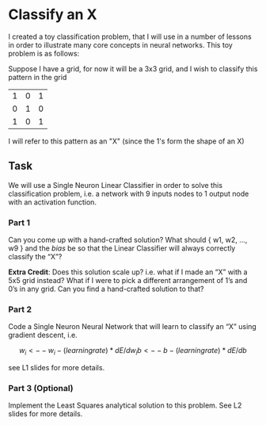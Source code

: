 # Classify an X

I created a toy classification problem, that I will use in a number of lessons in order to illustrate many core concepts in neural networks. This toy problem is as follows:

Suppose I have a grid, for now it will be a 3x3 grid, and I wish to classify this pattern in the grid

<table> 
  <tr>
    <td>1</td> <td>0</td> <td>1</td>
  </tr>
  <tr>
    <td>0</td> <td>1</td> <td>0</td>
  </tr>
  <tr>
    <td>1</td> <td>0</td> <td>1</td>
  </tr>
</table>

I will refer to this pattern as an "X" (since the 1's form the shape of an X)

## Task
We will use a Single Neuron Linear Classifier in order to solve this classification problem, i.e. a network with 9 inputs nodes to 1 output node with an activation function.

### Part 1
Can you come up with a hand-crafted solution? What should { w1, w2, ..., w9 } and the _bias_ be so that the Linear Classifier will always correctly classify the “X”?

**Extra Credit**: Does this solution scale up? i.e. what if I made an “X” with a 5x5 grid instead? What if I were to pick a different arrangement of 1’s and 0’s in any grid. Can you find a hand-crafted solution to that?


### Part 2
Code a Single Neuron Neural Network that will learn to classify an “X” using gradient descent, i.e.
```math
w_i <-- w_i - (learning rate) * dE/dw_i
b <-- b - (learning rate) * dE/db
```
see L1 slides for more details.

### Part 3 (Optional)
Implement the Least Squares analytical solution to this problem. See L2 slides for more details.
